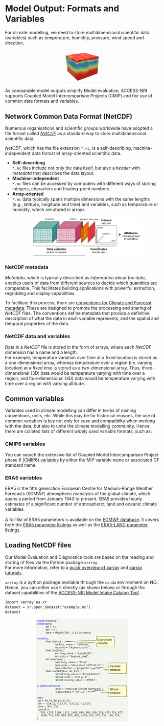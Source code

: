 # Model Output: Formats and Variables

<!-- For this content, I have used a lot of text from this website: https://pro.arcgis.com/en/pro-app/latest/help/data/multidimensional/fundamentals-of-netcdf-data-storage.htm -->

For climate modelling, we need to store multidimensional scientific data (variables) such as temperature, humidity, pressure, wind speed and direction.

<div style="text-align: center;">
     <img src="../../../assets/model_evaluation/netcdf_example.png" alt="Example of a three-dimensional data array" title="Picture from https://pro.arcgis.com/en/pro-app/latest/tool-reference/geostatistical-analyst/ga-layer-3d-to-netcdf.htm" width="25%"/>
 </div>

As comparable model outputs simplify Model evaluation, ACCESS-NRI supports Coupled Model Intercomparison Projects (CMIP) and the use of common data formats and variables.

## Network Common Data Format (NetCDF)

Numerous organisations and scientific groups worldwide have adopted a file format called <i><a href="https://www.unidata.ucar.edu/software/netcdf/" target="_blank">NetCDF</a></i> as a standard way to store multidimensional scientific data.

<i>NetCDF</i>, which has the file extension `*.nc`, is a self-describing, machine-independent data format of array-oriented scientific data.

<ul>
<li><b>Self-describing</b>
    <br>
    <code>*.nc</code> files include not only the data itself, but also a <i>header</i> with <i>metadata</i> that describes the data layout.

<li><b>Machine-independent</b>
    <br>
    <code>*.nc</code> files can be accessed by computers with different ways of storing integers, characters and floating-point numbers.

<li><b>Array-oriented</b>
    <br>
    <code>*.nc</code> data typically spans multiple dimensions with the same lengths (e.g., latitude, longitude and time) and variables, such as temperature or humidity, which are stored in arrays.
    <br>
    <br>
    <div style="text-align: center;">
        <img src="../../../assets/model_evaluation/netcdf_1.png" alt="Schematic of a NetCDF file with data (temperature and pressure as variables stored over the dimensions latitude, longitude, and time) and metadata" title="Picture from https://web.itu.edu.tr/~tokerem/netcdf.html" width="75%"/>
    </div>
</ul>

### NetCDF metadata

<i>Metadata</i>, which is typically described as <i>information about the data</i>, enables users of data from different sources to decide which quantities are comparable. This facilitates building applications with powerful extraction, regridding and display capabilities.

To facilitate this process, there are <a href="http://cfconventions.org" target="_blank">conventions for Climate and Forecast metadata</a>. These are designed to promote the processing and sharing of <i>NetCDF</i> files. The conventions define metadata that provide a definitive description of what the data in each variable represents, and the spatial and temporal properties of the data. 

### NetCDF data and variables

Data in a <i>NetCDF</i> file is stored in the form of arrays, where each <i>NetCDF</i> dimension has a name and a length.
<br>
For example, temperature variation over time at a fixed location is stored as a one-dimensional array, whereas temperature over a region (i.e. varying location) at a fixed time is stored as a two-dimensional array. Thus, three-dimensional (3D) data would be temperature varying with time over a region, and four-dimensional (4D) data would be temperature varying with time over a region with varying altitude.

## Common variables

Variables used in climate modelling can differ in terms of naming conventions, units, etc. While this may be for historical reasons, the use of common variables is key not only for ease and compatibilty when working with the data, but also to unite the climate modelling community. Hence, there are collated lists of different widely used variable formats, such as:

<!-- We have created a prototype of markdown files with variable tables that can be queried via jquery -->
<!-- Because they were not ready for quick searches (jquery with extended html tables is slow), we did not include them in the Legacy Relase (July/August 2023). -->
<!-- The code and markdown files are hosted on a github repository, however: https://github.com/svenbuder/access_model_variables -->

### CMIP6 variables
You can search the extensive list of Coupled Model Intercomparison Project phase 6 <a href="https://clipc-services.ceda.ac.uk/dreq/index/var.html" target="_blank">(CMIP6) variables</a> by either the MIP variable name or associated CF standard name.

### ERA5 variables
ERA5 is the fifth generation European Centre for Medium-Range Weather Forecasts (ECMWF) atmospheric reanalysis of the global climate, which spans a period from January 1940 to present. ERA5 provides hourly estimates of a significant number of atmospheric, land and oceanic climate variables.
<br>
<br>
A full list of ERA5 parameters is available on the <a href="https://codes.ecmwf.int/grib/param-db/" target="_blank">ECMWF database</a>. It covers both the <a href="https://confluence.ecmwf.int/display/CKB/ERA5%3A+data+documentation#ERA5:datadocumentation-Parameterlistings" target="_blank">ERA5 parameter listings</a> as well as the <a href="https://confluence.ecmwf.int/display/CKB/ERA5-Land%3A+data+documentation#ERA5Land:datadocumentation-parameterlistingParameterlistings" target="_blank">ERA5-LAND parameter listings</a>.

## Loading NetCDF files

Our Model Evaluation and Diagnostics tools are based on the reading and storing of files via the Python package `xarray`. 
<br>
For more information, refer to a <a href="https://docs.xarray.dev/en/stable/getting-started-guide/quick-overview.html" target="_blank">quick overview of xarray</a> and <a href="https://tutorial.xarray.dev/intro.html" target="_blank">xarray tutorials</a>.

`xarray` is a python package avaliable through the `conda` environment on NCI. 
<br>
Hence, you can either use it directly (as shown below) or through the dataset capabilities of the [ACCESS-NRI Model Intake Catalog Tool](../../model_evaluation_model_catalogs/index.md).

```
import xarray as xr
dataset = xr.open_dataset("example.nc")
dataset
```

<div style="text-align: center;">
     <img src="../../../assets/model_evaluation/netcdf_example.jpg" alt="Example of an actual NetCDF file with data (precipitation/rainfall over the dimensions latitude, longitude, and time) and metadata." title="Picture from https://pro.arcgis.com/en/pro-app/latest/help/data/multidimensional/fundamentals-of-netcdf-data-storage.html" width="60%"/>
 </div>
